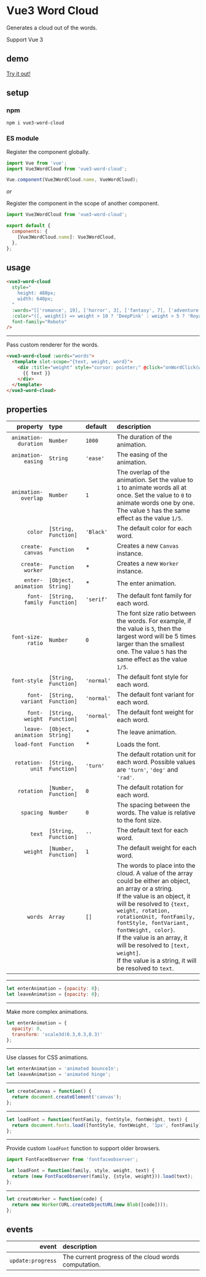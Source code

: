 # Vue3 Word Cloud

Generates a cloud out of the words.

Support Vue 3

## demo

[Try it out!](https://seregpie.github.io/VueWordCloud/)

## setup

### npm

```shell
npm i vue3-word-cloud
```

### ES module

Register the component globally.

```javascript
import Vue from 'vue';
import Vue3WordCloud from 'vue3-word-cloud';

Vue.component(Vue3WordCloud.name, VueWordCloud);
```

*or*

Register the component in the scope of another component.

```javascript
import Vue3WordCloud from 'vue3-word-cloud';

export default {
  components: {
    [Vue3WordCloud.name]: Vue3WordCloud,
  },
};
```

## usage

```html
<vue3-word-cloud
  style="
    height: 480px;
    width: 640px;
  "
  :words="[['romance', 19], ['horror', 3], ['fantasy', 7], ['adventure', 3]]"
  :color="([, weight]) => weight > 10 ? 'DeepPink' : weight > 5 ? 'RoyalBlue' : 'Indigo'"
  font-family="Roboto"
/>
```

---

Pass custom renderer for the words.

```html
<vue3-word-cloud :words="words">
  <template slot-scope="{text, weight, word}">
    <div :title="weight" style="cursor: pointer;" @click="onWordClick(word)">
      {{ text }}
    </div>
  </template>
</vue3-word-cloud>
```

## properties

| property | type | default | description |
| ---: | :--- | :--- | :--- |
| `animation-duration` | `Number` | `1000` | The duration of the animation. |
| `animation-easing` | `String` | `'ease'` | The easing of the animation. |
| `animation-overlap` | `Number` | `1` | The overlap of the animation. Set the value to `1` to animate words all at once. Set the value to `0` to animate words one by one. The value `5` has the same effect as the value `1/5`. |
| `color` | `[String, Function]` | `'Black'` | The default color for each word. |
| `create-canvas` | `Function` | * | Creates a new `Canvas` instance. |
| `create-worker` | `Function` | * | Creates a new `Worker` instance. |
| `enter-animation` | `[Object, String]` | * | The enter animation. |
| `font-family` | `[String, Function]` | `'serif'` | The default font family for each word. |
| `font-size-ratio` | `Number` | `0` | The font size ratio between the words. For example, if the value is `5`, then the largest word will be 5 times larger than the smallest one. The value `5` has the same effect as the value `1/5`. |
| `font-style` | `[String, Function]` | `'normal'` | The default font style for each word. |
| `font-variant` | `[String, Function]` | `'normal'` | The default font variant for each word. |
| `font-weight` | `[String, Function]` | `'normal'` | The default font weight for each word. |
| `leave-animation` | `[Object, String]` | * | The leave animation. |
| `load-font` | `Function` | * | Loads the font. |
| `rotation-unit` | `[String, Function]` | `'turn'` | The default rotation unit for each word. Possible values are `'turn'`, `'deg'` and `'rad'`. |
| `rotation` | `[Number, Function]` | `0` | The default rotation for each word. |
| `spacing` | `Number` | `0` | The spacing between the words. The value is relative to the font size. |
| `text` | `[String, Function]` | `''` | The default text for each word. |
| `weight` | `[Number, Function]` | `1` | The default weight for each word. |
| `words` | `Array` | `[]` | The words to place into the cloud. A value of the array could be either an object, an array or a string.<br/>If the value is an object, it will be resolved to `{text, weight, rotation, rotationUnit, fontFamily, fontStyle, fontVariant, fontWeight, color}`.<br/>If the value is an array, it will be resolved to `[text, weight]`.<br/>If the value is a string, it will be resolved to `text`. |

---

```javascript
let enterAnimation = {opacity: 0};
let leaveAnimation = {opacity: 0};
```

---

Make more complex animations.

```javascript
let enterAnimation = {
  opacity: 0,
  transform: 'scale3d(0.3,0.3,0.3)'
};
```

---

Use classes for CSS animations.

```javascript
let enterAnimation = 'animated bounceIn';
let leaveAnimation = 'animated hinge';
```

---

```javascript
let createCanvas = function() {
  return document.createElement('canvas');
};
```

---

```javascript
let loadFont = function(fontFamily, fontStyle, fontWeight, text) {
  return document.fonts.load([fontStyle, fontWeight, '1px', fontFamily].join(' '), text);
};
```

---

Provide custom `loadFont` function to support older browsers.

```javascript
import FontFaceObserver from 'fontfaceobserver';

let loadFont = function(family, style, weight, text) {
  return (new FontFaceObserver(family, {style, weight})).load(text);
};
```

---

```javascript
let createWorker = function(code) {
  return new Worker(URL.createObjectURL(new Blob([code])));
};
```

## events

| event | description |
| ---: | :--- |
| `update:progress` | The current progress of the cloud words computation. |
